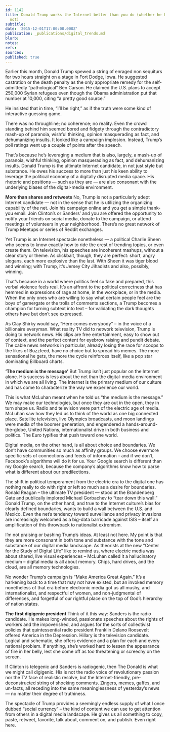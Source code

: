 ```yaml
---
id: 1142
title: Donald Trump works the Internet better than you do (whether he knows it or
  not)
subtitle: 
date: '2015-12-01T17:00:00.000Z'
publication: _publications/digital_trends.md
blurb: 
notes: 
refs: 
sources: 
published: true
---
```

Earlier this month, Donald Trump spewed a string of enraged non sequiturs for two hours straight on a stage in Fort Dodge, Iowa.
He suggested castration or the death penalty as the only appropriate remedy for the self-admittedly “pathological” Ben Carson. He claimed the U.S. plans to accept 250,000 Syrian refugees even though the Obama administration put that number at 10,000, citing “a pretty good source.” 

He insisted that in time, “I’ll be right,” as if the truth were some kind of interactive guessing game.

There was no throughline; no coherence; no reality. Even the crowd standing behind him seemed bored and fidgety through the contradictory mash-up of paranoia, wishful thinking, opinion masquerading as fact, and dehumanizing insults. It looked like a campaign implosion. Instead, Trump’s poll ratings went up a couple of points after the speech.

That’s because he’s leveraging a medium that is also, largely, a mash-up of paranoia, wishful thinking, opinion masquerading as fact, and dehumanizing insults. Donald Trump is the ultimate Internet candidate, in not just style but substance. He owes his success to more than just his keen ability to leverage the political economy of a digitally disrupted media space. His rhetoric and positions — such as they are — are also consonant with the underlying biases of the digital-media environment.

**More than shares and retweets**
No, Trump is not a particularly adept Internet candidate — not in the sense that he is utilizing the organizing capability of the net. Join his campaign online and you get a simple thank-you email. Join Clinton’s or Sanders’ and you are offered the opportunity to notify your friends on social media, donate to the campaign, or attend meetings of volunteers in your neighborhood. There’s no great network of Trump Meetups or series of Reddit exchanges.

Yet Trump is an Internet spectacle nonetheless — a political Charlie Sheen who seems to know exactly how to ride the crest of trending topics, or even create them. On television, his speeches are incoherent mashups, without a clear story or theme. As clickbait, though, they are perfect: short, angry slogans, each more explosive than the last.  With Sheen it was tiger blood and winning; with Trump, it’s Jersey City Jihadists and also, possibly, winning.

That’s because in a world where politics feel so fake and prepared, this verbal violence feels real. It’s an affront to the political correctness that has hemmed in expressions of rage at home, in the workplace, or in the media. When the only ones who are willing to say what certain people feel are the boys of gamergate or the trolls of comments sections, a Trump becomes a champion for turning subtext into text – for validating the dark thoughts others have but don’t see expressed.

As Clay Shirky would say, “Here comes everybody” – in the voice of a billionaire everyman. What reality TV did to network television, Trump is doing to network news. His clips are free entertainment, easy to show out of context, and the perfect content for eyebrow raising and pundit debate. The cable news networks in particular, already losing the race for scoops to the likes of Buzzfeed, have no choice but to spread his memes. The more sensational he gets, the more the cycle reinforces itself, like a pop star dominating Billboard charts.

**‘The medium is the message’**
But Trump isn’t just popular on the Internet alone. His success is less about the net than the digital-media environment in which we are all living. The Internet is the primary medium of our culture and has come to characterize the way we experience our world.

This is what McLuhan meant when he told us “the medium is the message.” We may make our technologies, but once they are out in the open, they in turn shape us. Radio and television were part of the electric age of media. McLuhan saw how they led us to think of the world as one big connected place. Satellite television, live Olympics broadcasts, and moon landings were media of the boomer generation, and engendered a hands-around-the-globe, United Nations, internationalist drive in both business and politics. The Euro typifies that push toward one world.

Digital media, on the other hand, is all about choice and boundaries. We don’t have communities so much as affinity groups. We choose evermore specific sets of connections and feeds of information – and if we don’t, Facebook’s algorithms will do it for us. Your Google search is different than my Google search, because the company’s algorithms know how to parse what is different about our predilections.

The shift in political temperament from the electric era to the digital one has nothing really to do with right or left so much as a desire for boundaries. Ronald Reagan – the ultimate TV president — stood at the Brandenberg Gate and publically implored Michael Gorbachev to “tear down this wall.” Donald Trump, on the other hand, and true to the Internet culture’s bias for clearly defined boundaries, wants to build a wall between the U.S. and Mexico. Even the net’s tendency toward surveillance and privacy invasions are increasingly welcomed as a big-data barricade against ISIS – itself an amplification of this throwback to nationalist extremism.

I’m not praising or bashing Trump’s ideas. At least not here. My point is that they are more consonant in both tone and substance with the tone and substance of our digital media landscape. As theorists at the new “Center for the Study of Digital Life” like to remind us, where electric media was about shared, live visual experiences – McLuhan called it a hallucinatory medium – digital media is all about memory. Chips, hard drives, and the cloud, are all memory technologies.

No wonder Trump’s campaign is “Make America Great Again.” It’s a harkening back to a time that may not have existed, but an invoked memory nonetheless of that era before electronic media got us all mushy, and internationalist, and respectful of women, and non-judgmental of differences, and forgetful of our rightful place on the top of God’s hierarchy of nation states.

**The first digigenic president**
Think of it this way: Sanders is the radio candidate. He makes long-winded, passionate speeches about the rights of workers and the impoverished, and argues for the sorts of collectivist policies that quintessential radio president Franklin Delano Roosevelt offered America in the Depression. Hillary is the television candidate. Logical and schematic, she offers evidence and a plan for each and every national problem. If anything, she’s worked hard to lessen the appearance of fire in her belly, lest she come off as too threatening or screechy on the screen.

If Clinton is telegenic and Sanders is radiogenic, then The Donald is what we might call digigenic. His is not the radio voice of revolutionary passion nor the TV face of realistic resolve, but the Internet-friendly, pre-deconstructed string of shocking comments. Zingers, memes, gaffes, and un-facts, all receding into the same meaninglessness of yesterday’s news — no matter their degree of truthiness.

The spectacle of Trump provides a seemingly endless supply of what I once dubbed “social currency” – the kind of content we can use to get attention from others in a digital media landscape. He gives us all something to copy, paste, retweet, favorite, talk about, comment on, and publish. Even right here.
